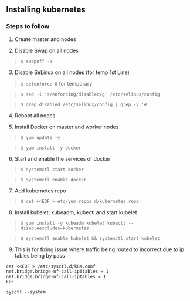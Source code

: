 ## Installing kubernetes 

### Steps to follow
 1. Create master and nodes
 
 2. Disable Swap on all nodes
  
 > `$ swapoff -a`
 
 3. Disable SeLinux on all nodes (for temp 1st Line)
  
 > `$ setenforce 0` for temporary
 
 > `$ sed -i 's/enforcing/disabled/g' /etc/selinux/config`
 
 > `$ grep disabled /etc/selinux/config | grep -v '#' `
 
 4. Reboot all nodes
 
 5. Install Docker on master and worker nodes
 
 > `$ yum update -y`
 
 > `$ yum install -y docker`
 
 6. Start and enable the services of docker
 
 > `$ systemctl start docker `
 
 > `$ systemctl enable docker `
 
 7. Add kubernetes repo
 
 > `$ cat <<EOF > etc/yum.repos.d/kubernetes.repo`
 
 8. Install kubelet, kubeadm, kubectl and start kubelet
 
 > `$ yum install -y kubeadm kubelet kubectl --disableexcludes=kubernetes`
 
 > `$ systemctl enable kubelet && systemctl start kubelet`
 
 9. This is for fixing issue where traffic being routed to incorrect due to ip tables being by pass
  ```
  cat <<EOF > /etc/sysctl.d/k8s.conf
  net.bridge.bridge-nf-call-ip6tables = 1
  net.bridge.bridge-nf-call-iptables = 1
  EOF
  
  sysctl --system
  ```
  
 
